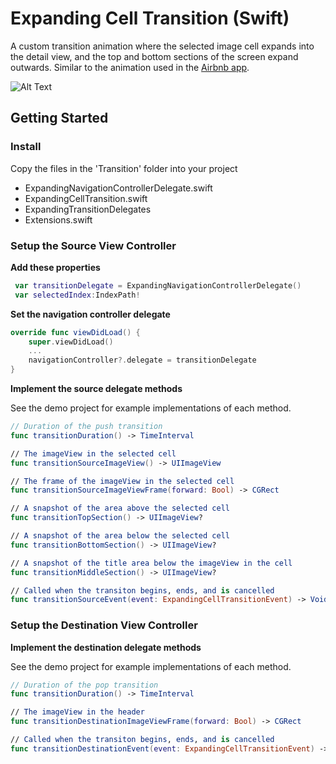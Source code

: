 # Expanding Cell Transition (Swift)

A custom transition animation where the selected image cell expands into the detail view, and the top and bottom sections of the screen expand outwards. Similar to the animation used in the [Airbnb app](https://itunes.apple.com/ca/app/airbnb/id401626263?mt=8).

![Alt Text](https://github.com/RobCanton/ExpandingCellTransition/blob/master/Misc/recording1.gif)

## Getting Started

### Install
Copy the files in the 'Transition' folder into your project
  * ExpandingNavigationControllerDelegate.swift
  * ExpandingCellTransition.swift
  * ExpandingTransitionDelegates
  * Extensions.swift
  
  
### Setup the Source View Controller

**Add these properties**
```swift
 var transitionDelegate = ExpandingNavigationControllerDelegate()
 var selectedIndex:IndexPath!
```

**Set the navigation controller delegate**
```swift
override func viewDidLoad() {
	super.viewDidLoad()
	...
	navigationController?.delegate = transitionDelegate
}
```

**Implement the source delegate methods**

See the demo project for example implementations of each method.

```swift
// Duration of the push transition
func transitionDuration() -> TimeInterval

// The imageView in the selected cell
func transitionSourceImageView() -> UIImageView

// The frame of the imageView in the selected cell
func transitionSourceImageViewFrame(forward: Bool) -> CGRect

// A snapshot of the area above the selected cell
func transitionTopSection() -> UIImageView?

// A snapshot of the area below the selected cell
func transitionBottomSection() -> UIImageView?

// A snapshot of the title area below the imageView in the cell
func transitionMiddleSection() -> UIImageView?

// Called when the transiton begins, ends, and is cancelled
func transitionSourceEvent(event: ExpandingCellTransitionEvent) -> Void
```

### Setup the Destination View Controller

**Implement the destination delegate methods**

See the demo project for example implementations of each method.

```swift
// Duration of the pop transition
func transitionDuration() -> TimeInterval

// The imageView in the header
func transitionDestinationImageViewFrame(forward: Bool) -> CGRect

// Called when the transiton begins, ends, and is cancelled
func transitionDestinationEvent(event: ExpandingCellTransitionEvent) -> Void
```
